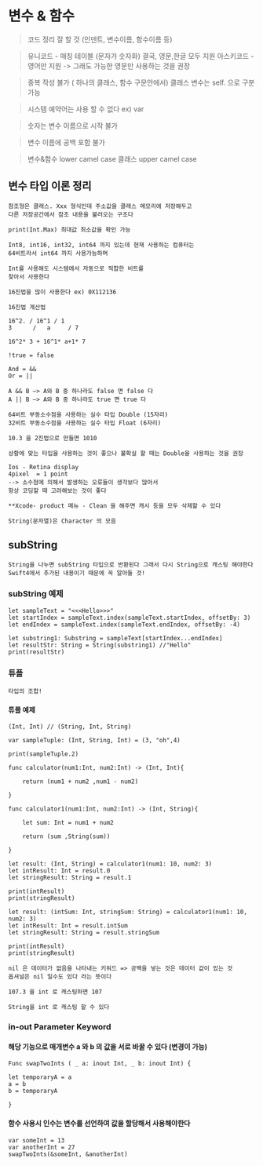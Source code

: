 # 변수 & 함수

> 코드 정리 잘 할 것 (인덴트, 변수이름, 함수이름 등)

> 유니코드 - 매칭 테이블 (문자가 숫자화) 결국, 영문,한글 모두 지원
> 아스키코드 - 영어만 지원
> -> 그래도 가능한 영문만 사용하는 것을 권장

> 중복 작성 불가 ( 하나의 클래스, 함수 구문안에서)
클래스 변수는 self. 으로 구분 가능

> 시스템 예약어는 사용 할 수 없다 ex) var

> 숫자는 변수 이름으로 시작 불가

> 변수 이름에 공백 포함 불가

> 변수&함수 lower camel case
> 클래스 upper camel case

## 변수 타입 이론 정리

~~~
참조형은 클래스. Xxx 형식인데 주소값을 클래스 메모리에 저장해두고 
다른 저장공간에서 참조 내용을 불러오는 구조다

print(Int.Max) 최대값 최소값을 확인 가능

Int8, int16, int32, int64 까지 있는데 현재 사용하는 컴퓨터는
64비트라서 int64 까지 사용가능하며

Int를 사용해도 시스템에서 자동으로 적합한 비트를
찾아서 사용한다

16진법을 많이 사용한다 ex) 0X112136

16진법 계산법

16^2. / 16^1 / 1
3      /   a     / 7

16^2* 3 + 16^1* a+1* 7

!true = false

And = &&
Or = ||

A && B —> A와 B 중 하나라도 false 면 false 다
A || B —> A와 B 중 하나라도 true 면 true 다

64비트 부동소수점을 사용하는 실수 타입 Double (15자리)
32비트 부동소수점을 사용하는 실수 타입 Float (6자리)

10.3 을 2진법으로 만들면 1010

상황에 맞는 타입을 사용하는 것이 좋으나 불확실 할 때는 Double을 사용하는 것을 권장

Ios - Retina display 
4pixel  = 1 point
--> 소수점에 의해서 발생하는 오류들이 생각보다 많아서
항상 코딩할 때 고려해보는 것이 좋다

**Xcode- product 메뉴 - Clean 을 해주면 캐시 등을 모두 삭제할 수 있다

String(문자열)은 Character 의 모음
~~~
## subString
~~~
String을 나누면 subString 타입으로 반환된다 그래서 다시 String으로 캐스팅 해야한다
Swift4에서 추가된 내용이기 때문에 꼭 알아둘 것!
~~~
###  subString 예제

~~~
let sampleText = "<<<Hello>>>"
let startIndex = sampleText.index(sampleText.startIndex, offsetBy: 3)
let endIndex = sampleText.index(sampleText.endIndex, offsetBy: -4)

let substring1: Substring = sampleText[startIndex...endIndex]
let resultStr: String = String(substring1) //"Hello"
print(resultStr)
~~~

### 튜플
~~~
타입의 조합!
~~~ 
#### 튜플 예제
~~~
(Int, Int) // (String, Int, String)

var sampleTuple: (Int, String, Int) = (3, "oh",4)

print(sampleTuple.2)

func calculator(num1:Int, num2:Int) -> (Int, Int){
    
    return (num1 + num2 ,num1 - num2)
    
}

func calculator1(num1:Int, num2:Int) -> (Int, String){
    
    let sum: Int = num1 + num2
    
    return (sum ,String(sum))
    
}

let result: (Int, String) = calculator1(num1: 10, num2: 3)
let intResult: Int = result.0
let stringResult: String = result.1

print(intResult)
print(stringResult)

let result: (intSum: Int, stringSum: String) = calculator1(num1: 10, num2: 3)
let intResult: Int = result.intSum
let stringResult: String = result.stringSum

print(intResult)
print(stringResult)

nil 은 데이터가 없음을 나타내는 키워드 => 공백을 넣는 것은 데이터 값이 있는 것
옵셔널은 nil 일수도 있다 라는 뜻이다

107.3 을 int 로 캐스팅하면 107

String을 int 로 캐스팅 할 수 있다
~~~

### in-out Parameter Keyword

#### 해당 기능으로 매개변수 a 와 b 의 값을 서로 바꿀 수 있다 (변경이 가능)
~~~
Func swapTwoInts ( _ a: inout Int, _ b: inout Int) {

let temporaryA = a
a = b
b = temporaryA

}
~~~
#### 함수 사용시 인수는 변수를 선언하여 값을 할당해서 사용해야한다

~~~
var someInt = 13
var anotherInt = 27
swapTwoInts(&someInt, &anotherInt)
~~~